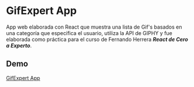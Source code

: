 # GifExpert App
App web elaborada con React que muestra una lista de Gif's basados en una categoría que especifica el usuario, utiliza la API de GIPHY y fue elaborada como práctica para el curso de Fernando Herrera ***React de Cero a Experto***.

## Demo
[GifExpert App](https://yimmytor.github.io/gifexpert-app/)

